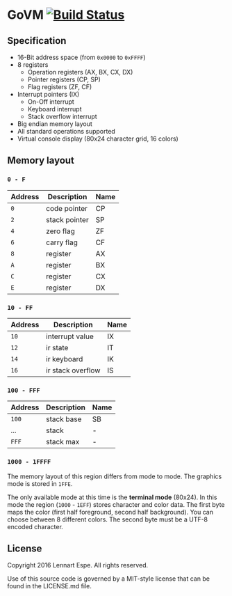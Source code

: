 GoVM [![Build Status](https://travis-ci.org/lnsp/govm.svg?branch=master)](https://travis-ci.org/lnsp/govm)
=========

## Specification

- 16-Bit address space (from `0x0000` to `0xFFFF`)
- 8 registers
	- Operation registers (AX, BX, CX, DX)
	- Pointer registers (CP, SP)
	- Flag registers (ZF, CF)
- Interrupt pointers (IX)
	- On-Off interrupt
	- Keyboard interrupt
	- Stack overflow interrupt
- Big endian memory layout
- All standard operations supported
- Virtual console display (80x24 character grid, 16 colors)

## Memory layout
### `0 - F`
|  Address  |    Description    | Name |
|-----------|-------------------|------|
| `0`       | code pointer      | CP   |
| `2`       | stack pointer     | SP   |
| `4`       | zero flag         | ZF   |
| `6`       | carry flag        | CF   |
| `8`       | register          | AX   |
| `A`       | register          | BX   |
| `C`       | register          | CX   |
| `E`       | register          | DX   |

### `10 - FF`
|  Address  |    Description    | Name |
|-----------|-------------------|------|
| `10`      | interrupt value   | IX   |
| `12`      | ir state          | IT   |
| `14`      | ir keyboard       | IK   |
| `16`      | ir stack overflow | IS   |

### `100 - FFF`
|  Address  |    Description    | Name |
|-----------|-------------------|------|
| `100`     | stack base        | SB   |
| ...       | stack             | -    |
| `FFF`     | stack max         | -    |

### `1000 - 1FFFF`
The memory layout of this region differs from mode to mode. The graphics mode is stored in `1FFE`.

The only available mode at this time is the **terminal mode** (80x24).
In this mode the region (`1000` - `1EFF`) stores character and color data.
The first byte maps the color (first half foreground, second half background). You can choose between 8 different colors.
The second byte must be a UTF-8 encoded character.

## License

Copyright 2016 Lennart Espe. All rights reserved.

Use of this source code is governed by a MIT-style
license that can be found in the LICENSE.md file.

